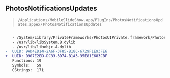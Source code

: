 ## PhotosNotificationsUpdates

> `/Applications/MobileSlideShow.app/PlugIns/PhotosNotificationsUpdates.appex/PhotosNotificationsUpdates`

```diff

   - /System/Library/PrivateFrameworks/PhotosUIPrivate.framework/PhotosUIPrivate
   - /usr/lib/libSystem.B.dylib
   - /usr/lib/libobjc.A.dylib
-  UUID: 9AD4ED14-2A6F-3F85-B18C-6729F1E93FE6
+  UUID: D907E2ED-DC33-3D74-B1A3-35E81E683CBF
   Functions: 19
   Symbols:   59
   CStrings:  171

```
